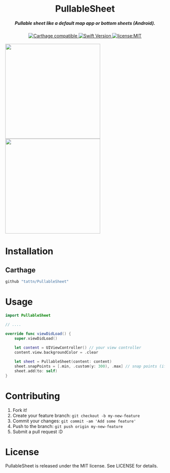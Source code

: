 <h1 align="center">PullableSheet</h1>

<h5 align="center">Pullable sheet like a default map app or bottom sheets (Android).</h5>

<div align="center">
  <a href="https://github.com/Carthage/Carthage">
    <img src="https://img.shields.io/badge/Carthage-compatible-4BC51D.svg?style=flat" alt="Carthage compatible" />
  </a>
  <a href="https://developer.apple.com/swift">
    <img src="https://img.shields.io/badge/Swift-4-F16D39.svg" alt="Swift Version" />
  </a>
  <a href="./LICENSE">
    <img src="https://img.shields.io/badge/license-MIT-green.svg?style=flat-square" alt="license:MIT" />
  </a>
</div>

<br />

<img src="https://github.com/tattn/PullableSheet/raw/master/docs/assets/demo1.gif" width=300px />
<img src="https://github.com/tattn/PullableSheet/raw/master/docs/assets/demo2.gif" width=300px />


# Installation

## Carthage

```ruby
github "tattn/PullableSheet"
```

# Usage

```swift
import PullableSheet

// ....

override func viewDidLoad() {
    super.viewDidLoad()
    
    let content = UIViewController() // your view controller
    content.view.backgroundColor = .clear

    let sheet = PullableSheet(content: content)
    sheet.snapPoints = [.min, .custom(y: 300), .max] // snap points (if needed)
    sheet.add(to: self)
}
```


# Contributing

1. Fork it!
2. Create your feature branch: `git checkout -b my-new-feature`
3. Commit your changes: `git commit -am 'Add some feature'`
4. Push to the branch: `git push origin my-new-feature`
5. Submit a pull request :D

# License

PullableSheet is released under the MIT license. See LICENSE for details.
